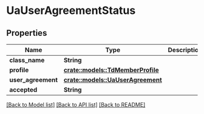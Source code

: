 # UaUserAgreementStatus

## Properties

Name | Type | Description | Notes
------------ | ------------- | ------------- | -------------
**class_name** | **String** |  | 
**profile** | [**crate::models::TdMemberProfile**](TD_MemberProfile.md) |  | 
**user_agreement** | [**crate::models::UaUserAgreement**](UA_UserAgreement.md) |  | 
**accepted** | **String** |  | 

[[Back to Model list]](../README.md#documentation-for-models) [[Back to API list]](../README.md#documentation-for-api-endpoints) [[Back to README]](../README.md)


